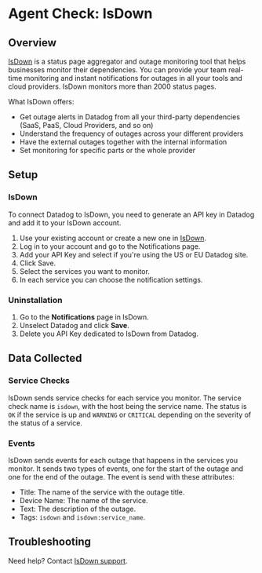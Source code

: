 # Agent Check: IsDown

## Overview

[IsDown][1] is a status page aggregator and outage monitoring tool that helps businesses monitor their dependencies. You can provide your team real-time monitoring and instant notifications for outages in all your tools and cloud providers. IsDown monitors more than 2000 status pages.

What IsDown offers:

* Get outage alerts in Datadog from all your third-party dependencies (SaaS, PaaS, Cloud Providers, and so on)
* Understand the frequency of outages across your different providers
* Have the external outages together with the internal information
* Set monitoring for specific parts or the whole provider

## Setup

### IsDown

To connect Datadog to IsDown, you need to generate an API key in Datadog and add it to your IsDown account.

1. Use your existing account or create a new one in [IsDown][1].
2. Log in to your account and go to the Notifications page.
3. Add your API Key and select if you're using the US or EU Datadog site.
4. Click Save.
5. Select the services you want to monitor.
6. In each service you can choose the notification settings.


### Uninstallation

1. Go to the **Notifications** page in IsDown.
2. Unselect Datadog and click **Save**.
3. Delete you API Key dedicated to IsDown from Datadog.


## Data Collected

### Service Checks

IsDown sends service checks for each service you monitor. The service check name is `isdown`, with the host being the service name. The status is `OK` if the service is up and `WARNING` or `CRITICAL` depending on the severity of the status of a service.

### Events

IsDown sends events for each outage that happens in the services you monitor. It sends two types of events, one for the start of the outage and one for the end of the outage. The event is send with these attributes:
- Title: The name of the service with the outage title.
- Device Name: The name of the service.
- Text: The description of the outage.
- Tags: `isdown` and `isdown:service_name`.

## Troubleshooting

Need help? Contact [IsDown support][2].

[1]: https://isdown.app
[2]: mailto:support@isdown.app

